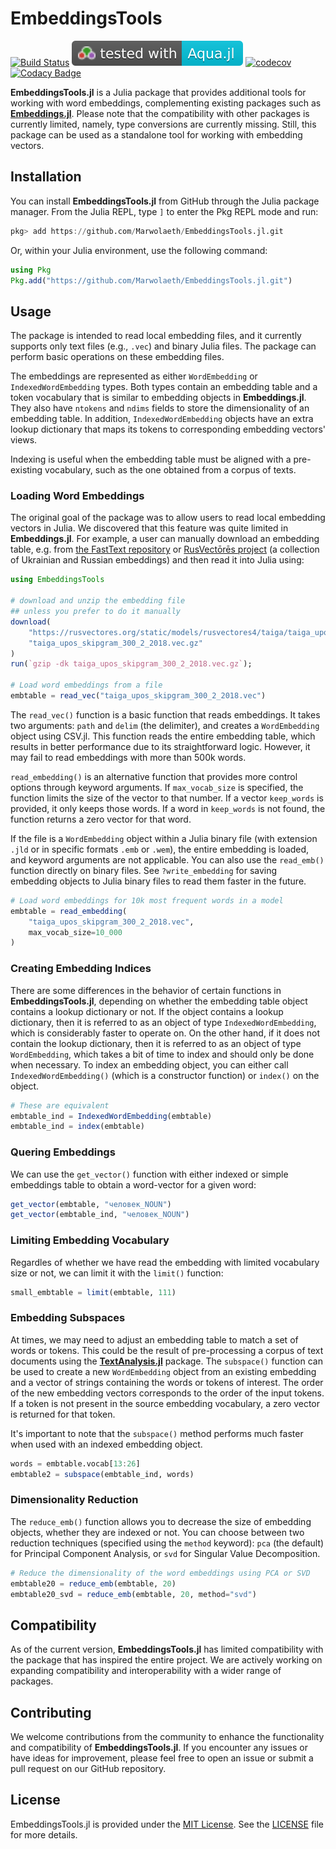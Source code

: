 # EmbeddingsTools

[![Build Status](https://github.com/Marwolaeth/EmbeddingsTools.jl/actions/workflows/CI.yml/badge.svg?branch=main)](https://github.com/Marwolaeth/EmbeddingsTools.jl/actions/workflows/CI.yml?query=branch%3Amain)
[![Aqua](https://raw.githubusercontent.com/JuliaTesting/Aqua.jl/master/badge.svg)](https://github.com/JuliaTesting/Aqua.jl)
[![codecov](https://codecov.io/gh/Marwolaeth/EmbeddingsTools.jl/graph/badge.svg?token=3LLFUVWWFV)](https://codecov.io/gh/Marwolaeth/EmbeddingsTools.jl)
[![Codacy Badge](https://app.codacy.com/project/badge/Grade/f43ddb9608ec4d03a37f3aa0130f1c1e)](https://app.codacy.com/gh/Marwolaeth/EmbeddingsTools.jl/dashboard?utm_source=gh&utm_medium=referral&utm_content=&utm_campaign=Badge_grade)

**EmbeddingsTools.jl** is a Julia package that provides additional tools for working with word embeddings, complementing existing packages such as **[Embeddings.jl](https://github.com/JuliaText/Embeddings.jl)**. Please note that the compatibility with other packages is currently limited, namely, type conversions are currently missing. Still, this package can be used as a standalone tool for working with embedding vectors.

## Installation

You can install **EmbeddingsTools.jl** from GitHub through the Julia package manager. From the Julia REPL, type `]` to enter the Pkg REPL mode and run:

```julia
pkg> add https://github.com/Marwolaeth/EmbeddingsTools.jl.git
```

Or, within your Julia environment, use the following command:

```julia
using Pkg
Pkg.add("https://github.com/Marwolaeth/EmbeddingsTools.jl.git")
```

## Usage

The package is intended to read local embedding files, and it currently supports only text files (e.g., `.vec`) and binary Julia files. The package can perform basic operations on these embedding files.

The embeddings are represented as either `WordEmbedding` or `IndexedWordEmbedding` types. Both types contain an embedding table and a token vocabulary that is similar to embedding objects in **Embeddings.jl**. They also have `ntokens` and `ndims` fields to store the dimensionality of an embedding table. In addition, `IndexedWordEmbedding` objects have an extra lookup dictionary that maps its tokens to corresponding embedding vectors' views.

Indexing is useful when the embedding table must be aligned with a pre-existing vocabulary, such as the one obtained from a corpus of texts.

### Loading Word Embeddings

The original goal of the package was to allow users to read local embedding vectors in Julia. We discovered that this feature was quite limited in **Embeddings.jl**. For example, a user can manually download an embedding table, e.g. from [the FastText repository](https://fasttext.cc/docs/en/crawl-vectors.html) or [RusVectōrēs project](https://rusvectores.org/en/) (a collection of Ukrainian and Russian embeddings) and then read it into Julia using:

```julia
using EmbeddingsTools

# download and unzip the embedding file
## unless you prefer to do it manually
download(
    "https://rusvectores.org/static/models/rusvectores4/taiga/taiga_upos_skipgram_300_2_2018.vec.gz",
    "taiga_upos_skipgram_300_2_2018.vec.gz"
)
run(`gzip -dk taiga_upos_skipgram_300_2_2018.vec.gz`);

# Load word embeddings from a file
embtable = read_vec("taiga_upos_skipgram_300_2_2018.vec")
```

The `read_vec()` function is a basic function that reads embeddings. It takes two arguments: `path` and `delim` (the delimiter), and creates a `WordEmbedding` object using CSV.jl. This function reads the entire embedding table, which results in better performance due to its straightforward logic. However, it may fail to read embeddings with more than 500k words.

`read_embedding()` is an alternative function that provides more control options through keyword arguments. If `max_vocab_size` is specified, the function limits the size of the vector to that number. If a vector `keep_words` is provided, it only keeps those words. If a word in `keep_words` is not found, the function returns a zero vector for that word.

If the file is a `WordEmbedding` object within a Julia binary file (with extension `.jld` or in specific formats `.emb` or `.wem`), the entire embedding is loaded, and keyword arguments are not applicable. You can also use the `read_emb()` function directly on binary files. See `?write_embedding` for saving embedding objects to Julia binary files to read them faster in the future.

```julia
# Load word embeddings for 10k most frequent words in a model
embtable = read_embedding(
    "taiga_upos_skipgram_300_2_2018.vec",
    max_vocab_size=10_000
)
```

### Creating Embedding Indices

There are some differences in the behavior of certain functions in **EmbeddingsTools.jl**, depending on whether the embedding table object contains a lookup dictionary or not. If the object contains a lookup dictionary, then it is referred to as an object of type `IndexedWordEmbedding`, which is considerably faster to operate on. On the other hand, if it does not contain the lookup dictionary, then it is referred to as an object of type `WordEmbedding`, which takes a bit of time to index and should only be done when necessary. To index an embedding object, you can either call `IndexedWordEmbedding()` (which is a constructor function) or `index()` on the object.

```julia
# These are equivalent
embtable_ind = IndexedWordEmbedding(embtable)
embtable_ind = index(embtable)
```

### Quering Embeddings

We can use the `get_vector()` function with either indexed or simple embeddings table to obtain a word-vector for a given word:

```julia
get_vector(embtable, "человек_NOUN")
get_vector(embtable_ind, "человек_NOUN")
```

### Limiting Embedding Vocabulary

Regardles of whether we have read the embedding with limited vocabulary size or not, we can limit it with the `limit()` function:

```julia
small_embtable = limit(embtable, 111)
```

### Embedding Subspaces

At times, we may need to adjust an embedding table to match a set of words or tokens. This could be the result of pre-processing a corpus of text documents using the **[TextAnalysis.jl](https://github.com/JuliaText/TextAnalysis.jl)** package. The `subspace()` function can be used to create a new `WordEmbedding` object from an existing embedding and a vector of strings containing the words or tokens of interest. The order of the new embedding vectors corresponds to the order of the input tokens. If a token is not present in the source embedding vocabulary, a zero vector is returned for that token.

It's important to note that the `subspace()` method performs much faster when used with an indexed embedding object.

```julia
words = embtable.vocab[13:26]
embtable2 = subspace(embtable_ind, words)
```

### Dimensionality Reduction

The `reduce_emb()` function allows you to decrease the size of embedding objects, whether they are indexed or not. You can choose between two reduction techniques (specified using the `method` keyword): `pca` (the default) for Principal Component Analysis, or `svd` for Singular Value Decomposition.

```julia
# Reduce the dimensionality of the word embeddings using PCA or SVD
embtable20 = reduce_emb(embtable, 20)
embtable20_svd = reduce_emb(embtable, 20, method="svd")
```

## Compatibility

As of the current version, **EmbeddingsTools.jl** has limited compatibility with the package that has inspired the entire project. We are actively working on expanding compatibility and interoperability with a wider range of packages.

## Contributing

We welcome contributions from the community to enhance the functionality and compatibility of **EmbeddingsTools.jl**. If you encounter any issues or have ideas for improvement, please feel free to open an issue or submit a pull request on our GitHub repository.

## License

EmbeddingsTools.jl is provided under the [MIT License](https://opensource.org/licenses/MIT). See the [LICENSE](https://github.com/Marwolaeth/EmbeddingsTools.jl/blob/main/LICENSE) file for more details.
